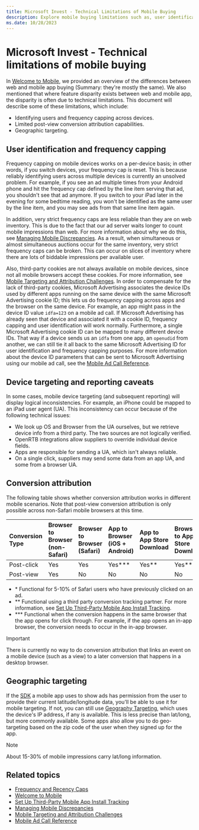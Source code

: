 ```yaml
---
title: Microsoft Invest - Technical Limitations of Mobile Buying
description: Explore mobile buying limitations such as, user identification, frequency capping, device and geographic targeting, and more.
ms.date: 10/28/2023
---
```


# Microsoft Invest - Technical limitations of mobile buying

In [Welcome to Mobile](welcome-to-mobile.md), we provided an overview of the differences between web and mobile app buying (Summary: they're mostly the same). We also mentioned that where feature disparity exists between web and mobile app, the disparity is often due to technical limitations. This document will describe some of these limitations, which include:

- Identifying users and frequency capping across devices.
- Limited post-view conversion attribution capabilities.
- Geographic targeting.

## User identification and frequency capping

Frequency capping on mobile devices works on a per-device basis; in other words, if you switch devices, your frequency cap is reset. This is because reliably identifying users across multiple devices is currently an unsolved problem. For example, if you see an ad multiple times from your Android phone and hit the frequency cap defined by the line item serving that ad, you shouldn't see that ad anymore. If you switch to your iPad later in the evening for some bedtime reading, you won't be identified as the same user by the line item, and you may see ads from that same line item again.

In addition, very strict frequency caps are less reliable than they are on web inventory. This is due to the fact that our ad server waits
longer to count mobile impressions than web. For more information about why we do this, see [Managing Mobile Discrepancies](managing-mobile-discrepancies.md). As a result, when simultaneous or almost simultaneous auctions occur for the same inventory, very strict frequency caps can be broken. This can occur on slices of inventory where there are lots of biddable impressions per available user.

Also, third-party cookies are not always available on mobile devices, since not all mobile browsers accept these cookies. For more
information, see [Mobile Targeting and Attribution Challenges](mobile-targeting-and-attribution-challenges.md). In order to compensate for the lack of third-party cookies, Microsoft Advertising associates the device IDs used by different apps running on the same device with the same Microsoft Advertising cookie ID; this lets us do frequency capping across apps and the browser on the same device. For example, an app might pass in the device ID value `idfa=123` on a mobile ad call. If Microsoft Advertising has already seen that device and associated it with a cookie ID, frequency capping and user identification will work normally. Furthermore, a single Microsoft Advertising cookie ID can be mapped to many different device IDs. That way if a device sends us an `idfa` from one app, an `openudid` from another, we can still tie it all back to the same Microsoft Advertising ID for user identification and frequency capping purposes. For more information about the device ID parameters that can be sent to Microsoft Advertising using our mobile ad call, see the [Mobile Ad Call Reference](mobile-ad-call-reference.md).

## Device targeting and reporting caveats

In some cases, mobile device targeting (and subsequent reporting) will display logical inconsistencies. For example, an iPhone could be mapped to an iPad user agent (UA). This inconsistency can occur because of the following technical issues:

- We look up OS and Browser from the UA ourselves, but we retrieve device info from a third party. The two sources are not logically verified.
- OpenRTB integrations allow suppliers to override individual device fields.
- Apps are responsible for sending a UA, which isn't always reliable.
- On a single click, suppliers may send some data from an app UA, and some from a browser UA.

## Conversion attribution

The following table shows whether conversion attribution works in different mobile scenarios. Note that post-view conversion attribution is only possible across non-Safari mobile browsers at this time.

| Conversion Type | Browser to Browser (non-Safari) | Browser to Browser (Safari) | App to Browser (iOS + Android) | App to App Store Download | Browser to App Store Download |
|:---|:---|:---|:---|:---|:---|
| Post-click | Yes | Yes | Yes*** | Yes** | Yes** |
| Post-view | Yes | No | No | No | No |

- \* Functional for 5-10% of Safari users who have previously clicked on an ad.
- \*\* Functional using a third party conversion tracking partner. For more information, see [Set Up Third-Party Mobile App Install Tracking](set-up-third-party-mobile-app-install-tracking.md).
- \*\*\* Functional when the conversion happens in the same browser that the app opens for click through. For example, if the app opens an in-app browser, the conversion needs to occur in the in-app browser.

> [!IMPORTANT]
> There is currently no way to do conversion attribution that links an event on a mobile device (such as a view) to a later conversion that happens in a desktop browser.

## Geographic targeting

If the [SDK](../mobile-sdk/xandr-mobile-sdks.md) a mobile app uses to show ads has permission from the user to provide their current latitude/longitude data, you'll be able to use it for mobile targeting. If not, you can still use [Geography Targeting](additional-geo-restrictions-ali.md), which uses the device's IP address, if any is available. This is less precise than lat/long, but more commonly available. Some apps also allow you to do geo-targeting based on the zip code of the user when they signed up for the app.

> [!NOTE]
> About 15-30% of mobile impressions carry lat/long information.

## Related topics

- [Frequency and Recency Caps](frequency-and-recency-caps.md)
- [Welcome to Mobile](welcome-to-mobile.md)
- [Set Up Third-Party Mobile App Install Tracking](set-up-third-party-mobile-app-install-tracking.md)
- [Managing Mobile Discrepancies](managing-mobile-discrepancies.md)
- [Mobile Targeting and Attribution Challenges](mobile-targeting-and-attribution-challenges.md)
- [Mobile Ad Call Reference](mobile-ad-call-reference.md)
